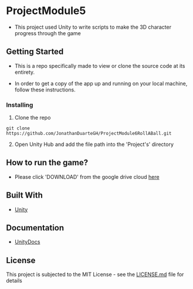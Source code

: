 # ProjectModule5

- This project used Unity to write scripts to make the 3D character progress through the game

## Getting Started

- This is a repo specifically made to view or clone the source code at its entirety.

- In order to get a copy of the app up and running on your local machine, follow these instructions.

### Installing

1. Clone the repo

```
git clone https://github.com/JonathanDuarteGH/ProjectModule6RollABall.git
```

2. Open Unity Hub and add the file path into the 'Project's' directory

## How to run the game?

* Please click 'DOWNLOAD' from the google drive cloud [here](https://drive.google.com/file/d/11bePv0tp8E9Qmt6WCuZqzGFT8qeKtQOS/view?usp=sharing)

## Built With

* [Unity](https://unity.com/)

## Documentation
* [UnityDocs](https://docs.unity3d.com/Manual/index.html)

## License

This project is subjected to the MIT License - see the [LICENSE.md](LICENSE.md) file for details